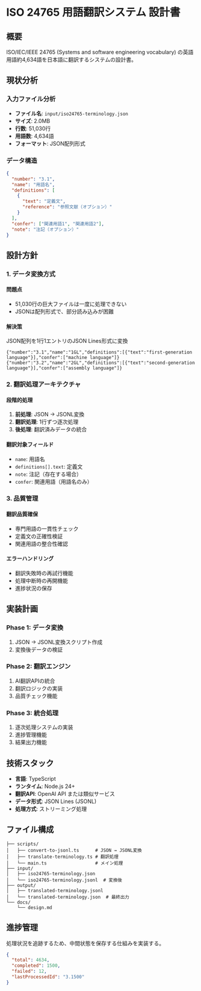 # ISO 24765 用語翻訳システム 設計書

## 概要

ISO/IEC/IEEE 24765 (Systems and software engineering vocabulary) の英語用語約4,634語を日本語に翻訳するシステムの設計書。

## 現状分析

### 入力ファイル分析

- **ファイル名**: `input/iso24765-terminology.json`
- **サイズ**: 2.0MB
- **行数**: 51,030行
- **用語数**: 4,634語
- **フォーマット**: JSON配列形式

### データ構造

```json
{
  "number": "3.1",
  "name": "用語名",
  "definitions": [
    {
      "text": "定義文",
      "reference": "参照文献（オプション）"
    }
  ],
  "confer": ["関連用語1", "関連用語2"],
  "note": "注記（オプション）"
}
```

## 設計方針

### 1. データ変換方式

#### 問題点

- 51,030行の巨大ファイルは一度に処理できない
- JSONは配列形式で、部分読み込みが困難

#### 解決策

JSON配列を1行1エントリのJSON Lines形式に変換

```
{"number":"3.1","name":"1GL","definitions":[{"text":"first-generation language"}],"confer":["machine language"]}
{"number":"3.2","name":"2GL","definitions":[{"text":"second-generation language"}],"confer":["assembly language"]}
```

### 2. 翻訳処理アーキテクチャ

#### 段階的処理

1. **前処理**: JSON → JSONL変換
2. **翻訳処理**: 1行ずつ逐次処理
3. **後処理**: 翻訳済みデータの統合

#### 翻訳対象フィールド

- `name`: 用語名
- `definitions[].text`: 定義文
- `note`: 注記（存在する場合）
- `confer`: 関連用語（用語名のみ）

### 3. 品質管理

#### 翻訳品質確保

- 専門用語の一貫性チェック
- 定義文の正確性検証
- 関連用語の整合性確認

#### エラーハンドリング

- 翻訳失敗時の再試行機能
- 処理中断時の再開機能
- 進捗状況の保存

## 実装計画

### Phase 1: データ変換

1. JSON → JSONL変換スクリプト作成
2. 変換後データの検証

### Phase 2: 翻訳エンジン

1. AI翻訳APIの統合
2. 翻訳ロジックの実装
3. 品質チェック機能

### Phase 3: 統合処理

1. 逐次処理システムの実装
2. 進捗管理機能
3. 結果出力機能

## 技術スタック

- **言語**: TypeScript
- **ランタイム**: Node.js 24+
- **翻訳API**: OpenAI API または類似サービス
- **データ形式**: JSON Lines (JSONL)
- **処理方式**: ストリーミング処理

## ファイル構成

```
├── scripts/
│   ├── convert-to-jsonl.ts      # JSON → JSONL変換
│   ├── translate-terminology.ts # 翻訳処理
│   └── main.ts                  # メイン処理
├── input/
│   ├── iso24765-terminology.json
│   └── iso24765-terminology.jsonl  # 変換後
├── output/
│   ├── translated-terminology.jsonl
│   └── translated-terminology.json  # 最終出力
└── docs/
    └── design.md
```

## 進捗管理

処理状況を追跡するため、中間状態を保存する仕組みを実装する。

```json
{
  "total": 4634,
  "completed": 1500,
  "failed": 12,
  "lastProcessedId": "3.1500"
}
```
